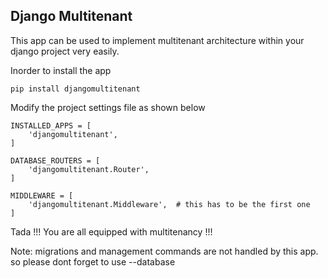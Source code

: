 ## Django Multitenant ##

This app can be used to implement multitenant architecture within your django project very easily.

Inorder to install the app


```
pip install djangomultitenant
```


Modify the project settings file as shown below


```
INSTALLED_APPS = [
    'djangomultitenant',
]

DATABASE_ROUTERS = [
    'djangomultitenant.Router',
]

MIDDLEWARE = [
    'djangomultitenant.Middleware',  # this has to be the first one
]
```

Tada !!! You are all equipped with multitenancy !!!

Note: migrations and management commands are not handled by this app. so please dont forget to use --database 
